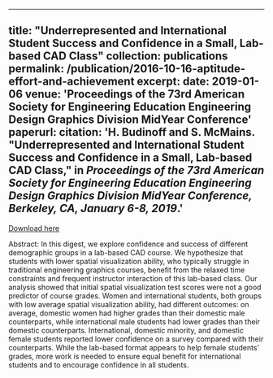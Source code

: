
---
title: "Underrepresented and International Student Success and Confidence in a Small, Lab-based CAD Class"
collection: publications
permalink: /publication/2016-10-16-aptitude-effort-and-achievement
excerpt: 
date: 2019-01-06
venue: 'Proceedings of the 73rd American Society for Engineering Education Engineering Design Graphics Division MidYear Conference'
paperurl: 
citation: 'H. Budinoff and S. McMains. &quot;Underrepresented and International Student Success and Confidence in a Small, Lab-based CAD Class,&quot; in <i>Proceedings of the 73rd American Society for Engineering Education Engineering Design Graphics Division MidYear Conference, Berkeley, CA, January 6-8, 2019</i>.' 
---
[Download here](https://hannahbudinoff.com/files/EDGD_2019_Underrepresent_International.pdf)

Abstract: In this digest, we explore confidence and success of different demographic groups in a lab-based CAD course. We hypothesize that students with lower spatial visualization ability, who typically struggle in traditional engineering graphics courses, benefit from the relaxed time constraints and frequent instructor interaction of this lab-based class. Our analysis showed that initial spatial visualization test scores were not a good predictor of course grades. Women and international students, both groups with low average spatial visualization ability, had different outcomes: on average, domestic women had higher grades than their domestic male counterparts, while international male students had lower grades than their domestic counterparts. International, domestic minority, and domestic female students reported lower confidence on a survey compared with their counterparts. While the lab-based format appears to help female students’ grades, more work is needed to ensure equal benefit for international students and to encourage confidence in all students.

